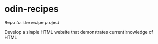# odin-recipes
Repo for the recipe project

Develop a simple HTML website that demonstrates current knowledge of HTML